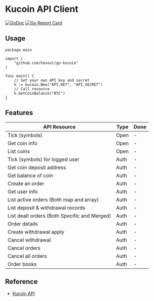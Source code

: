 # Kucoin API Client
[![GoDoc](https://godoc.org/github.com/hexoul/go-kucoin?status.svg)](https://godoc.org/github.com/hexoul/go-kucoin) [![Go Report Card](https://goreportcard.com/badge/github.com/hexoul/go-kucoin)](https://goreportcard.com/report/github.com/hexoul/go-kucoin)


## Usage

```golang
package main

import (
	"github.com/hexoul/go-kucoin"
)

func main() {
	// Set your own API key and secret
	k := kucoin.New("API_KEY", "API_SECRET")
	// Call resource
	k.GetCoinBalance("BTC")
}
```

## Features

| API Resource | Type | Done  |
| -------------| ----- | ----- |
| Tick (symbols) | Open | - |
| Get coin info | Open | - |
| List coins | Open | - |
| Tick (symbols) for logged user | Auth | - |
| Get coin deposit address | Auth | - |
| Get balance of coin | Auth | - |
| Create an order | Auth | - |
| Get user info | Auth | - |
| List active orders (Both map and array) | Auth | - |
| List deposit & withdrawal records | Auth | - |
| List dealt orders (Both Specific and Merged) | Auth | - |
| Order details | Auth | - |
| Create withdrawal apply | Auth | - |
| Cancel withdrawal | Auth | - |
| Cancel orders | Auth | - |
| Cancel all orders | Auth | - |
| Order books | Auth | - |

## Reference
- [Kucoin API](https://kucoinapidocs.docs.apiary.io/)
